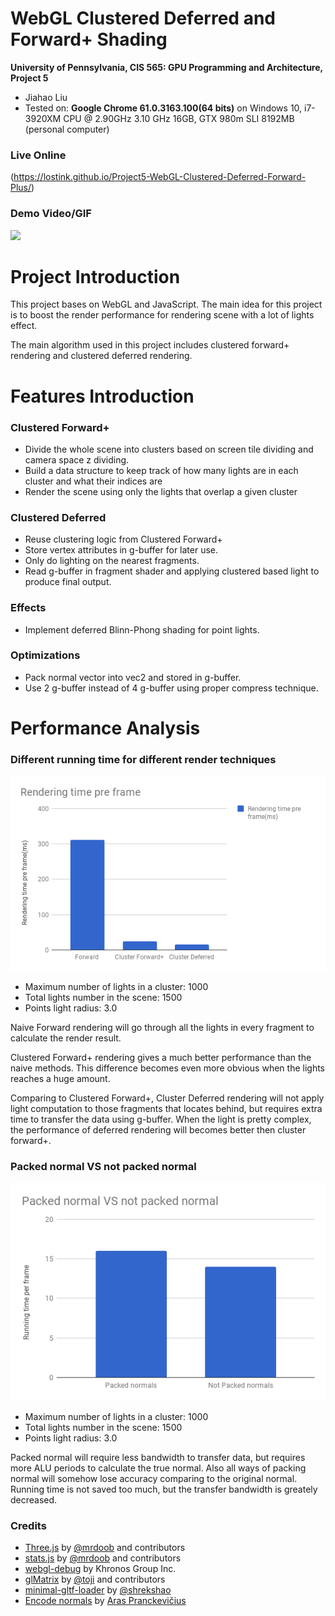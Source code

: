 WebGL Clustered Deferred and Forward+ Shading
======================

**University of Pennsylvania, CIS 565: GPU Programming and Architecture, Project 5**

* Jiahao Liu
* Tested on: **Google Chrome 61.0.3163.100(64 bits)** on
  Windows 10, i7-3920XM CPU @ 2.90GHz 3.10 GHz 16GB, GTX 980m SLI 8192MB (personal computer)

### Live Online

(https://lostink.github.io/Project5-WebGL-Clustered-Deferred-Forward-Plus/)

### Demo Video/GIF

![](gif/final.gif)

Project Introduction
======================

This project bases on WebGL and JavaScript. The main idea for this project is to boost the render performance for rendering scene with a lot of lights effect.

The main algorithm used in this project includes clustered forward+ rendering and clustered deferred rendering.

Features Introduction
======================

### Clustered Forward+

* Divide the whole scene into clusters based on screen tile dividing and camera space z dividing.
* Build a data structure to keep track of how many lights are in each cluster and what their indices are
* Render the scene using only the lights that overlap a given cluster

###	Clustered Deferred

* Reuse clustering logic from Clustered Forward+
* Store vertex attributes in g-buffer for later use.
* Only do lighting on the nearest fragments. 
* Read g-buffer in fragment shader and applying clustered based light to produce final output.

###	Effects

* Implement deferred Blinn-Phong shading for point lights.

###	Optimizations

* Pack normal vector into vec2 and stored in g-buffer. 
* Use 2 g-buffer instead of 4 g-buffer using proper compress technique.
	
Performance Analysis
======================

###	Different running time for different render techniques

![](charts/1.png)

* Maximum number of lights in a cluster: 1000
* Total lights number in the scene: 1500
* Points light radius: 3.0

Naive Forward rendering will go through all the lights in every fragment to calculate the render result.

Clustered Forward+ rendering gives a much better performance than the naive methods. This difference becomes even more obvious when the lights reaches a huge amount.

Comparing to Clustered Forward+, Cluster Deferred rendering will not apply light computation to those fragments that locates behind, but requires extra time to transfer the data using g-buffer. When the light is pretty complex, the performance of deferred rendering will becomes better then cluster forward+.

###	Packed normal VS not packed normal

![](charts/2.png)

* Maximum number of lights in a cluster: 1000
* Total lights number in the scene: 1500
* Points light radius: 3.0

Packed normal will require less bandwidth to transfer data, but requires more ALU periods to calculate the true normal. Also all ways of packing normal will somehow lose accuracy comparing to the original normal. Running time is not saved too much, but the transfer bandwidth is greately decreased.

### Credits

* [Three.js](https://github.com/mrdoob/three.js) by [@mrdoob](https://github.com/mrdoob) and contributors
* [stats.js](https://github.com/mrdoob/stats.js) by [@mrdoob](https://github.com/mrdoob) and contributors
* [webgl-debug](https://github.com/KhronosGroup/WebGLDeveloperTools) by Khronos Group Inc.
* [glMatrix](https://github.com/toji/gl-matrix) by [@toji](https://github.com/toji) and contributors
* [minimal-gltf-loader](https://github.com/shrekshao/minimal-gltf-loader) by [@shrekshao](https://github.com/shrekshao)
* [Encode normals](https://aras-p.info/texts/CompactNormalStorage.html#method03spherical) by [Aras Pranckevičius](https://aras-p.info/)
